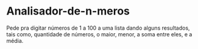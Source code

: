 # Analisador-de-n-meros
Pede pra digitar números de 1 a 100 a uma lista dando alguns resultados, tais como, quantidade de números, o maior, menor, a soma entre eles, e a média.
